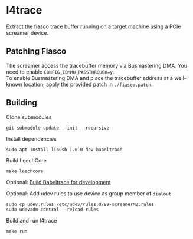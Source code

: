 # l4trace

Extract the fiasco trace buffer running on a target machine using a
PCIe screamer device.

## Patching Fiasco
The screamer access the tracebuffer memory via Busmastering DMA.
You need to enable `CONFIG_IOMMU_PASSTHROUGH=y`. \
To enable Busmastering DMA and place the tracebuffer address at
a well-known location, apply the provided patch
in `./fiasco.patch`.

## Building
Clone submodules
```
git submodule update --init --recursive
```

Install dependencies
```
sudo apt install libusb-1.0-0-dev babeltrace
```

Build LeechCore
```
make leechcore
```

Optional: [Build Babeltrace for development](https://babeltrace.org/docs/v2.0/libbabeltrace2/guide-build-bt2-dev.html)


Optional: Add udev rules to use device as group member of `dialout`
```
sudo cp udev.rules /etc/udev/rules.d/99-screamerM2.rules
sudo udevadm control --reload-rules
```

Build and run l4trace
```
make run
```